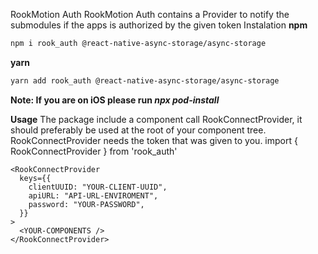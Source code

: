RookMotion Auth
RookMotion Auth contains a Provider to notify the submodules if the apps is authorized by the given token
Instalation
**npm**

```bash
npm i rook_auth @react-native-async-storage/async-storage
```

**yarn**

```bash
yarn add rook_auth @react-native-async-storage/async-storage
```

**Note: If you are on iOS please run _npx pod-install_**

**Usage**
The package include a component call RookConnectProvider, it should preferably be used at the root of your component tree. RookConnectProvider needs the token that was given to you.
import { RookConnectProvider } from 'rook_auth'

```tsx
<RookConnectProvider
  keys={{
    clientUUID: "YOUR-CLIENT-UUID",
    apiURL: "API-URL-ENVIROMENT",
    password: "YOUR-PASSWORD",
  }}
>
  <YOUR-COMPONENTS />
</RookConnectProvider>
```
